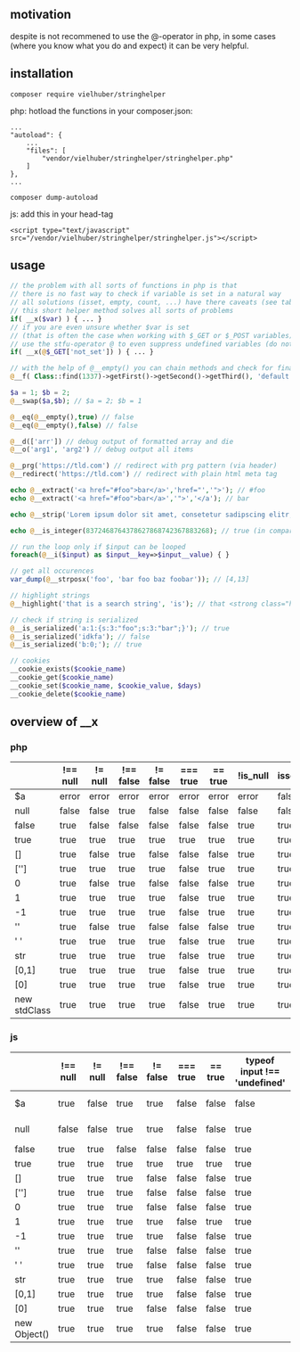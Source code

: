 ## motivation
despite is not recommened to use the @-operator in php,
in some cases (where you know what you do and expect) it can be very helpful.

## installation
```
composer require vielhuber/stringhelper
```

php: hotload the functions in your composer.json:
```
...
"autoload": {
	...
    "files": [
        "vendor/vielhuber/stringhelper/stringhelper.php"
    ]
},
...
```
```
composer dump-autoload
```

js: add this in your head-tag
```
<script type="text/javascript" src="/vendor/vielhuber/stringhelper/stringhelper.js"></script> 
```

## usage
```php
// the problem with all sorts of functions in php is that 
// there is no fast way to check if variable is set in a natural way
// all solutions (isset, empty, count, ...) have there caveats (see table below)
// this short helper method solves all sorts of problems
if( __x($var) ) { ... }
// if you are even unsure whether $var is set
// (that is often the case when working with $_GET or $_POST variables)
// use the stfu-operator @ to even suppress undefined variables (do not use @__x())
if( __x(@$_GET['not_set']) ) { ... }

// with the help of @__empty() you can chain methods and check for final existence
@__f( Class::find(1337)->getFirst()->getSecond()->getThird(), 'default' )

$a = 1; $b = 2;
@__swap($a,$b); // $a = 2; $b = 1

@__eq(@__empty(),true) // false
@__eq(@__empty(),false) // false

@__d(['arr']) // debug output of formatted array and die
@__o('arg1', 'arg2') // debug output all items

@__prg('https://tld.com') // redirect with prg pattern (via header)
@__redirect('https://tld.com') // redirect with plain html meta tag

echo @__extract('<a href="#foo">bar</a>','href="','">'); // #foo
echo @__extract('<a href="#foo">bar</a>','">','</a'); // bar

echo @__strip('Lorem ipsum dolor sit amet, consetetur sadipscing elitr, sed diam nonumy eirmod tempor.', 12); // Lorem ipsum...

echo @__is_integer(8372468764378627868742367883268); // true (in comparison to is_int())

// run the loop only if $input can be looped
foreach(@__i($input) as $input__key=>$input__value) { }

// get all occurences
var_dump(@__strposx('foo', 'bar foo baz foobar')); // [4,13]

// highlight strings
@__highlight('that is a search string', 'is'); // that <strong class="highlight">is</strong> a search string

// check if string is serialized
@__is_serialized('a:1:{s:3:"foo";s:3:"bar";}'); // true
@__is_serialized('idkfa'); // false
@__is_serialized('b:0;'); // true

// cookies
__cookie_exists($cookie_name)
__cookie_get($cookie_name)
__cookie_set($cookie_name, $cookie_value, $days)
__cookie_delete($cookie_name)
```

## overview of __x

### php

| | !== null | != null | !== false | != false | === true | == true | !is_null | isset | !empty | if/else | ternary | count > 0 | != '' | !== '' | @__x | 
| --- | --- | --- | --- | --- | --- | --- | --- | --- | --- | --- | --- | --- | --- | --- | --- |
| $a | error | error | error | error | error | error | error | false | false | error | error | error | error | error | false | 
| null | false | false | true | false | false | false | false | false | false | false | false | false | false | true | false | 
| false | true | false | false | false | false | false | true | true | false | false | false | true | false | true | false | 
| true | true | true | true | true | true | true | true | true | true | true | true | true | true | true | true | 
| [] | true | false | true | false | false | false | true | true | false | false | false | false | true | true | false | 
| [''] | true | true | true | true | false | true | true | true | true | true | true | true | true | true | false | 
| 0 | true | false | true | false | false | false | true | true | false | false | false | true | false | true | true | 
| 1 | true | true | true | true | false | true | true | true | true | true | true | true | true | true | true | 
| -1 | true | true | true | true | false | true | true | true | true | true | true | true | true | true | true | 
| '' | true | false | true | false | false | false | true | true | false | false | false | true | false | false | false | 
| ' ' | true | true | true | true | false | true | true | true | true | true | true | true | true | true | false | 
| str | true | true | true | true | false | true | true | true | true | true | true | true | true | true | true | 
| [0,1] | true | true | true | true | false | true | true | true | true | true | true | true | true | true | true | 
| [0] | true | true | true | true | false | true | true | true | true | true | true | true | true | true | true | 
| new stdClass | true | true | true | true | false | true | true | true | true | true | true | true | true | true | false |

### js

| | !== null | != null | !== false | != false | === true | == true | typeof input !== 'undefined' | if/else | ternary | length > 0 | != '' | !== '' | __x | 
| --- | --- | --- | --- | --- | --- | --- | --- | --- | --- | --- | --- | --- | --- |
| $a | true | false | true | true | false | false | false | false | false | type error | true | true | false | 
| null | false | false | true | true | false | false | true | false | false | type error | true | true | false | 
| false | true | true | false | false | false | false | true | false | false | false | false | true | true | 
| true | true | true | true | true | true | true | true | true | true | false | true | true | true | 
| [] | true | true | true | false | false | false | true | true | true | false | false | true | false | 
| [''] | true | true | true | false | false | false | true | true | true | true | false | true | false | 
| 0 | true | true | true | false | false | false | true | false | false | false | false | true | true | 
| 1 | true | true | true | true | false | true | true | true | true | false | true | true | true | 
| -1 | true | true | true | true | false | false | true | true | true | false | true | true | true | 
| '' | true | true | true | false | false | false | true | false | false | false | false | false | false | 
| ' ' | true | true | true | false | false | false | true | true | true | true | true | true | false | 
| str | true | true | true | true | false | false | true | true | true | true | true | true | true | 
| [0,1] | true | true | true | true | false | false | true | true | true | true | true | true | true | 
| [0] | true | true | true | false | false | false | true | true | true | true | true | true | true | 
| new Object() | true | true | true | true | false | false | true | true | true | false | true | true | false |